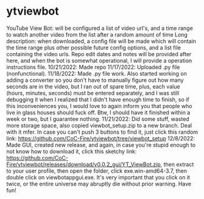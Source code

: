 # ytviewbot
YouTube View Bot: will be configured a list of video url's, and a time range to watch another video from the list after a random amount of time
Long description: when downloaded, a config file will be made which will contain the time range plus other possible future config options, and a list file containing the video urls.
Repo edit dates and notes will be provided after here, and when the bot is somewhat operational, I will provide a operation instructions file.
  10/21/2022: Made repo
  11/17/2022: Uploaded .py file (nonfunctional).
  11/18/2022: Made .py file work. Also started working on adding a converter so you don't have to manually figure out how many seconds are in the video, but I ran out of spare time, plus, each value (hours, minutes, seconds) must be entered separately, and I was still debugging it when I realized that I didn't have enough time to finish, so if this inconveniences you, I would love to again inform you that people who live in glass houses should fuck off. Btw, I should have it finished within a week or two, but I guarantee nothing.
  11/21/2022: Did some stuff, wasted more storage space, also copied viewbot_setup.zip to a new branch. Deal with it mfer. In case you can't push 3 buttons to find it, just click this random link: https://github.com/CoC-Fire/ytviewbot/tree/viewbot_setup
  12/8/2022: Made GUI, created new release, and again, in case you're stupid enough to not know how to download it, click this sketchy link: https://github.com/CoC-Fire/ytviewbot/releases/download/v0.0.2_gui/YT_ViewBot.zip, then extract to your user profile, then open the folder, click exe.win-amd64-3.7, then double click on viewbotappgui.exe. It's very important that you click on it twice, or the entire universe may abruptly die without prior warning. Have fun!
